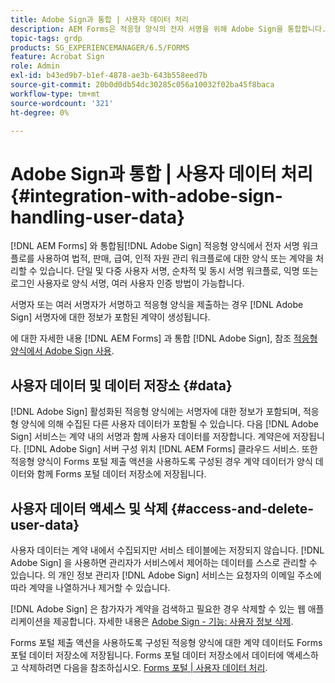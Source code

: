 ```yaml
---
title: Adobe Sign과 통합 | 사용자 데이터 처리
description: AEM Forms은 적응형 양식의 전자 서명을 위해 Adobe Sign을 통합합니다. 다양한 워크플로우에 대한 여러 서명 옵션을 지원합니다.
topic-tags: grdp
products: SG_EXPERIENCEMANAGER/6.5/FORMS
feature: Acrobat Sign
role: Admin
exl-id: b43ed9b7-b1ef-4878-ae3b-643b558eed7b
source-git-commit: 20b0d0db54dc30285c056a10032f02ba45f8baca
workflow-type: tm+mt
source-wordcount: '321'
ht-degree: 0%

---
```


# Adobe Sign과 통합 | 사용자 데이터 처리 {#integration-with-adobe-sign-handling-user-data}

[!DNL AEM Forms] 와 통합됨[!DNL  Adobe Sign] 적응형 양식에서 전자 서명 워크플로를 사용하여 법적, 판매, 급여, 인적 자원 관리 워크플로에 대한 양식 또는 계약을 처리할 수 있습니다. 단일 및 다중 사용자 서명, 순차적 및 동시 서명 워크플로, 익명 또는 로그인 사용자로 양식 서명, 여러 사용자 인증 방법이 가능합니다.

서명자 또는 여러 서명자가 서명하고 적응형 양식을 제출하는 경우 [!DNL Adobe Sign] 서명자에 대한 정보가 포함된 계약이 생성됩니다.

에 대한 자세한 내용 [!DNL AEM Forms] 과 통합 [!DNL Adobe Sign], 참조 [적응형 양식에서 Adobe Sign 사용](/help/forms/using/working-with-adobe-sign.md).

## 사용자 데이터 및 데이터 저장소 {#data}

[!DNL Adobe Sign] 활성화된 적응형 양식에는 서명자에 대한 정보가 포함되며, 적응형 양식에 의해 수집된 다른 사용자 데이터가 포함될 수 있습니다. 다음 [!DNL Adobe Sign] 서비스는 계약 내의 서명과 함께 사용자 데이터를 저장합니다. 계약은에 저장됩니다. [!DNL Adobe Sign] 서버 구성 위치 [!DNL AEM Forms] 클라우드 서비스. 또한 적응형 양식이 Forms 포털 제출 액션을 사용하도록 구성된 경우 계약 데이터가 양식 데이터와 함께 Forms 포털 데이터 저장소에 저장됩니다.

## 사용자 데이터 액세스 및 삭제 {#access-and-delete-user-data}

사용자 데이터는 계약 내에서 수집되지만 서비스 테이블에는 저장되지 않습니다. [!DNL Adobe Sign] 을 사용하면 관리자가 서비스에서 제어하는 데이터를 스스로 관리할 수 있습니다. 의 개인 정보 관리자 [!DNL Adobe Sign] 서비스는 요청자의 이메일 주소에 따라 계약을 나열하거나 제거할 수 있습니다.

[!DNL Adobe Sign] 은 참가자가 계약을 검색하고 필요한 경우 삭제할 수 있는 웹 애플리케이션을 제공합니다. 자세한 내용은 [Adobe Sign - 기능: 사용자 정보 삭제](https://helpx.adobe.com/sign/help/adobesign_gdpr_user_deletion.html).

Forms 포털 제출 액션을 사용하도록 구성된 적응형 양식에 대한 계약 데이터도 Forms 포털 데이터 저장소에 저장됩니다. Forms 포털 데이터 저장소에서 데이터에 액세스하고 삭제하려면 다음을 참조하십시오. [Forms 포털 | 사용자 데이터 처리](/help/forms/using/forms-portal-handling-user-data.md).
